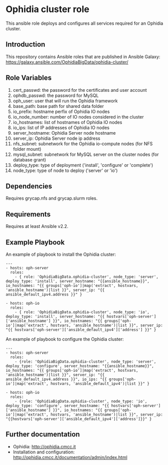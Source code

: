 Ophidia cluster role
====================

This ansible role deploys and configures all services required for an Ophidia cluster. 

Introduction
------------

This repository contains Ansible roles that are published in
Ansible Galaxy: https://galaxy.ansible.com/OphidiaBigData/ophidia-cluster/

Role Variables
--------------

1. cert_passwd: the password for the certificates and user account
2. ophdb_passwd: the password for MySQL
3. oph_user: user that will run the Ophidia framework
4. base_path: base path for shared data folder
5. io_prefix: hostname perfix of Ophidia IO nodes
6. io_node_number: number of IO nodes considered in the cluster
7. io_hostnames: list of hostnames of Ophidia IO nodes
8. io_ips: list of IP addresses of Ophidia IO nodes
9. server_hostname: Ophidia Server node hostname
10. server_ip: Ophidia Server node ip address
11. nfs_subnet: subnetwork for the Ophidia io-compute nodes (for NFS folder mount)
12. mysql_subnet: subnetwork for MySQL server on the cluster nodes (for database grant)
13. deploy_type: type of deployment ('install', 'configure' or 'complete')
14. node_type: type of node to deploy ('server' or 'io')

Dependencies
------------

Requires grycap.nfs and grycap.slurm roles.

Requirements
------------

Requires at least Ansible v2.2. 

Example Playbook
----------------

An example of playbook to install the Ophidia cluster:

```
---
- hosts: oph-server
  roles:
    - { role: 'OphidiaBigData.ophidia-cluster', node_type: 'server', deploy_type: 'install', server_hostname: "{{ansible_hostname}}", io_hostnames: "{{ groups['oph-io']|map('extract', hostvars, 'ansible_hostname')|list }}", server_ip: "{{ ansible_default_ipv4.address }}" }

- hosts: oph-io
  roles:
    - { role: 'OphidiaBigData.ophidia-cluster', node_type: 'io', deploy_type: 'install', server_hostname: "{{ hostvars['oph-server']['ansible_hostname'] }}", io_hostnames: "{{ groups['oph-io']|map('extract', hostvars, 'ansible_hostname')|list }}", server_ip: "{{ hostvars['oph-server']['ansible_default_ipv4']['address'] }}" }

```

An example of playbook to configure the Ophidia cluster:

```
---
- hosts: oph-server
  roles:
    - {role: 'OphidiaBigData.ophidia-cluster', node_type: 'server', deploy_type: 'configure', server_hostname: "{{ansible_hostname}}", io_hostnames: "{{ groups['oph-io']|map('extract', hostvars, 'ansible_hostname')|list }}", server_ip: "{{ ansible_default_ipv4.address }}", io_ips: "{{ groups['oph-io']|map('extract', hostvars, 'ansible_default_ipv4')|list }}" }

- hosts: oph-io
  roles:
    - {role: 'OphidiaBigData.ophidia-cluster', node_type: 'io', deploy_type: 'configure', server_hostname: "{{ hostvars['oph-server']['ansible_hostname'] }}", io_hostnames: "{{ groups['oph-io']|map('extract', hostvars, 'ansible_hostname')|list }}", server_ip: "{{hostvars['oph-server']['ansible_default_ipv4']['address']}}" }

```

Further documentation
---------------------

* Ophidia: http://ophidia.cmcc.it
* Installation and configuration: http://ophidia.cmcc.it/documentation/admin/index.html

